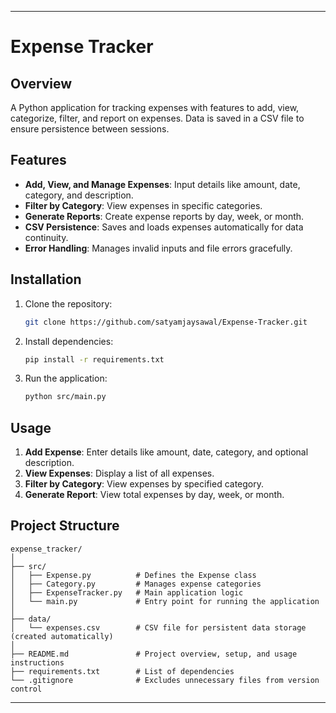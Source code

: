 

---

# Expense Tracker

## Overview
A Python application for tracking expenses with features to add, view, categorize, filter, and report on expenses. Data is saved in a CSV file to ensure persistence between sessions.

## Features
- **Add, View, and Manage Expenses**: Input details like amount, date, category, and description.
- **Filter by Category**: View expenses in specific categories.
- **Generate Reports**: Create expense reports by day, week, or month.
- **CSV Persistence**: Saves and loads expenses automatically for data continuity.
- **Error Handling**: Manages invalid inputs and file errors gracefully.

## Installation

1. Clone the repository:
   ```bash
   git clone https://github.com/satyamjaysawal/Expense-Tracker.git
   ```
2. Install dependencies:
   ```bash
   pip install -r requirements.txt
   ```
3. Run the application:
   ```bash
   python src/main.py
   ```

## Usage

1. **Add Expense**: Enter details like amount, date, category, and optional description.
2. **View Expenses**: Display a list of all expenses.
3. **Filter by Category**: View expenses by specified category.
4. **Generate Report**: View total expenses by day, week, or month.

## Project Structure

```
expense_tracker/
│
├── src/
│   ├── Expense.py          # Defines the Expense class
│   ├── Category.py         # Manages expense categories
│   ├── ExpenseTracker.py   # Main application logic
│   └── main.py             # Entry point for running the application
│
├── data/
│   └── expenses.csv        # CSV file for persistent data storage (created automatically)
│
├── README.md               # Project overview, setup, and usage instructions
├── requirements.txt        # List of dependencies
└── .gitignore              # Excludes unnecessary files from version control

```


--- 
